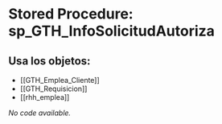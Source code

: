 # Stored Procedure: sp_GTH_InfoSolicitudAutoriza

## Usa los objetos:
- [[GTH_Emplea_Cliente]]
- [[GTH_Requisicion]]
- [[rhh_emplea]]

*No code available.*
